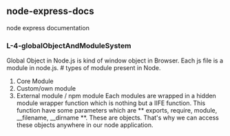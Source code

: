 ## node-express-docs ##

node express documentation

### L-4-globalObjectAndModuleSystem ###
Global Object in Node.js is kind of window object in Browser. Each js file is a module in node.js. # types of module present in Node.
1. Core Module
2. Custom/own module
3. External module / npm module
Each modules are wrapped in a hidden module wrapper function which is nothing but a IIFE function. This function have some parameters which are ** exports, require, module, __filename, __dirname **. These are objects.
That's why we can access these objects anywhere in our node application.
